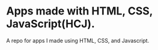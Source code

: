 # Apps made with HTML, CSS, JavaScript(HCJ).
A repo for apps I made using HTML, CSS, and Javascript.
